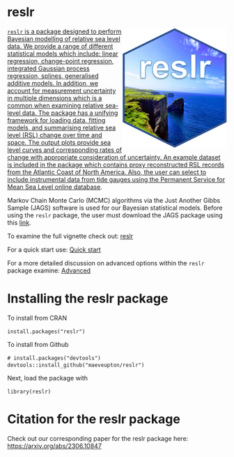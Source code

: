 # reslr

<!-- badges: start -->
<a href = "https://maeveupton.github.io/reslr/"><img src="https://raw.githubusercontent.com/maeveupton/reslr/master/badge/reslr_badge.png" width="240" height="276" align="right" />
<!-- badges: end -->

 
`reslr` is a package designed to perform Bayesian modelling of relative sea level data. We provide a range of different statistical models which include: linear regression, change-point regression, integrated Gaussian process regression, splines, generalised additive models. In addition, we account for measurement uncertainty in multiple dimensions which is a common when examining relative sea-level data. The package has a unifying framework for loading data, fitting models, and summarising relative sea level (RSL) change over time and space. The output plots provide sea level curves and corresponding rates of change with appropriate consideration of uncertainty. An example dataset is included in the package which contains proxy reconstructed RSL records from the Atlantic Coast of North America. Also, the user can select to include instrumental data from tide gauges using the Permanent Service for Mean Sea Level [online database](https://psmsl.org/). 
 
Markov Chain Monte Carlo (MCMC) algorithms via the Just Another Gibbs Sample (JAGS) software is used for our Bayesian statistical models. Before using the `reslr` package, the user must download the JAGS package using this [link](https://sourceforge.net/projects/mcmc-jags/). 

To examine the full vignette check out:
[reslr](https://maeveupton.github.io/reslr/articles/reslr.html)

For a quick start use:
[Quick start](https://maeveupton.github.io/reslr/articles/quick_start.html)
 
For a more detailed discussion on advanced options within the `reslr` package examine:
[Advanced](https://maeveupton.github.io/reslr/articles/advanced_reslr.html)


# Installing the reslr package

To install from CRAN

```{r}
install.packages("reslr")
```


To install from Github

```{r}
# install.packages("devtools")
devtools::install_github("maeveupton/reslr")
```

Next, load the package with

```{r}
library(reslr)
```

# Citation for the reslr package
Check out our corresponding paper for the reslr package here:
https://arxiv.org/abs/2306.10847

